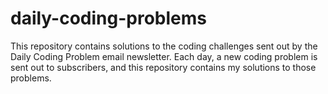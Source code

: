 # daily-coding-problems

This repository contains solutions to the coding challenges sent out by the Daily Coding Problem email newsletter. Each day, a new coding problem is sent out to subscribers, and this repository contains my solutions to those problems.